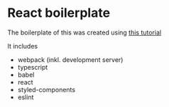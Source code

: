 # React boilerplate
The boilerplate of this was created using [this tutorial](https://www.carlrippon.com/creating-react-app-with-typescript-eslint-with-webpack5/)

It includes
- webpack (inkl. development server)
- typescript
- babel
- react
- styled-components
- eslint

